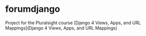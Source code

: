 # forumdjango
Project for the Pluralsight course [Django 4 Views, Apps, and URL Mappings](Django 4 Views, Apps, and URL Mappings)

